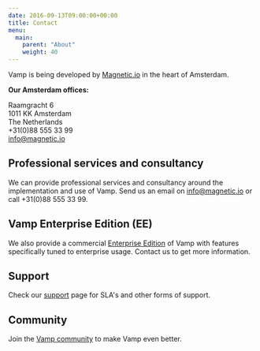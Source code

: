 ```yaml
---
date: 2016-09-13T09:00:00+00:00
title: Contact
menu:
  main:
    parent: "About"
    weight: 40
---
```


Vamp is being developed by [Magnetic.io](about/) in the heart of Amsterdam.

**Our Amsterdam offices:**

Raamgracht 6  
1011 KK Amsterdam  
The Netherlands  
+31(0)88 555 33 99  
[info@magnetic.io](mailto:info@magnetic.io)

## Professional services and consultancy
We can provide professional services and consultancy around the implementation and use of Vamp. Send us an email on [info@magnetic.io](mailto:info@magnetic.io) or call +31(0)88 555 33 99.

## Vamp Enterprise Edition (EE)
We also provide a commercial [Enterprise Edition](why-use-vamp/enterprise-edition/) of Vamp with features specifically tuned to enterprise usage. Contact us to get more information.

##  Support
Check our [support](/support/) page for SLA's and other forms of support.

## Community
Join the [Vamp community](/resources/community/) to make Vamp even better.
